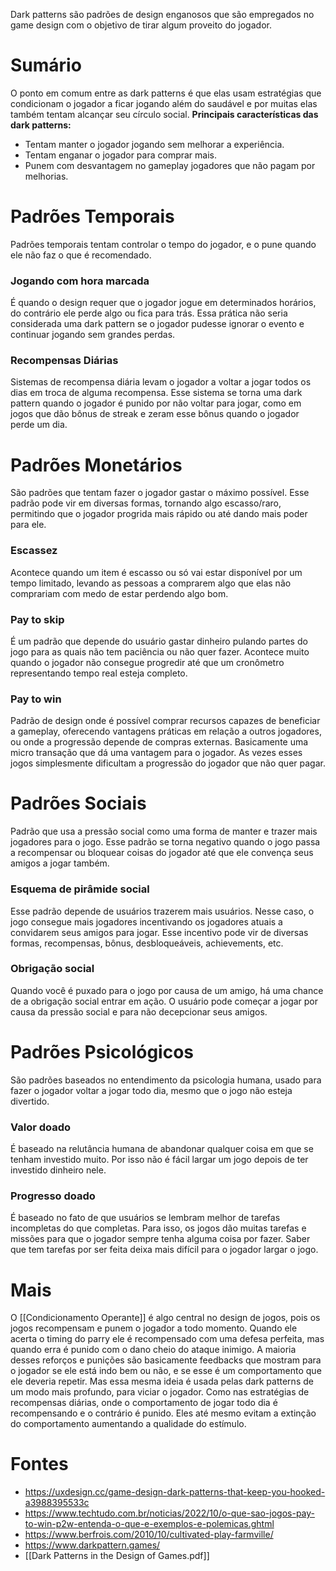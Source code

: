 Dark patterns são padrões de design enganosos que são empregados no game design com o objetivo de tirar algum proveito do jogador.

# Sumário

O ponto em comum entre as dark patterns é que elas usam estratégias que condicionam o jogador a ficar jogando além do saudável e por muitas elas também tentam alcançar seu círculo social.
**Principais características das dark patterns:**
- Tentam manter o jogador jogando sem melhorar a experiência.
- Tentam enganar o jogador para comprar mais.
- Punem com desvantagem no gameplay jogadores que não pagam por melhorias.

# Padrões Temporais
Padrões temporais tentam controlar o tempo do jogador, e o pune quando ele não faz o que é recomendado.
### Jogando com hora marcada
É quando o design requer que o jogador jogue em determinados horários, do contrário ele perde algo ou fica para trás. Essa prática não seria considerada uma dark pattern se o jogador pudesse ignorar o evento e continuar jogando sem grandes perdas.
### Recompensas Diárias
Sistemas de recompensa diária levam o jogador a voltar a jogar todos os dias em troca de alguma recompensa. Esse sistema se torna uma dark pattern quando o jogador é punido por não voltar para jogar, como em jogos que dão bônus de streak e zeram esse bônus quando o jogador perde um dia.

# Padrões Monetários
São padrões que tentam fazer o jogador gastar o máximo possível. Esse padrão pode vir em diversas formas, tornando algo escasso/raro, permitindo que o jogador progrida mais rápido ou até dando mais poder para ele.
### Escassez
Acontece quando um item é escasso ou só vai estar disponível por um tempo limitado, levando as pessoas a comprarem algo que elas não comprariam com medo de estar perdendo algo bom.
### Pay to skip
É um padrão que depende do usuário gastar dinheiro pulando partes do jogo para as quais não tem paciência ou não quer fazer. Acontece muito quando o jogador não consegue progredir até que um cronômetro representando tempo real esteja completo.
### **Pay to win**
Padrão de design onde é possível comprar recursos capazes de beneficiar a gameplay, oferecendo vantagens práticas em relação a outros jogadores, ou onde a progressão depende de compras externas. Basicamente uma micro transação que dá uma vantagem para o jogador.
As vezes esses jogos simplesmente dificultam a progressão do jogador que não quer pagar.

# Padrões Sociais
Padrão que usa a pressão social como uma forma de manter e trazer mais jogadores para o jogo.
Esse padrão se torna negativo quando o jogo passa a recompensar ou bloquear coisas do jogador até que ele convença seus amigos a jogar também.
### Esquema de pirâmide social
Esse padrão depende de usuários trazerem mais usuários. Nesse caso, o jogo consegue mais jogadores incentivando os jogadores atuais a convidarem seus amigos para jogar. Esse incentivo pode vir de diversas formas, recompensas, bônus, desbloqueáveis, achievements, etc.
### Obrigação social
Quando você é puxado para o jogo por causa de um amigo, há uma chance de a obrigação social entrar em ação. O usuário pode começar a jogar por causa da pressão social e para não decepcionar seus amigos.

# Padrões Psicológicos
São padrões baseados no entendimento da psicologia humana, usado para fazer o jogador voltar a jogar todo dia, mesmo que o jogo não esteja divertido.
### Valor doado
É baseado na relutância humana de abandonar qualquer coisa em que se tenham investido muito. Por isso não é fácil largar um jogo depois de ter investido dinheiro nele.
### Progresso doado
É baseado no fato de que usuários se lembram melhor de tarefas incompletas do que completas. Para isso, os jogos dão muitas tarefas e missões para que o jogador sempre tenha alguma coisa por fazer. Saber que tem tarefas por ser feita deixa mais difícil para o jogador largar o jogo.

# Mais
O [[Condicionamento Operante]] é algo central no design de jogos, pois os jogos recompensam e punem o jogador a todo momento. Quando ele acerta o timing do parry ele é recompensado com uma defesa perfeita, mas quando erra é punido com o dano cheio do ataque inimigo. A maioria desses reforços e punições são basicamente feedbacks que mostram para o jogador se ele está indo bem ou não, e se esse é um comportamento que ele deveria repetir.
Mas essa mesma ideia é usada pelas dark patterns de um modo mais profundo, para viciar o jogador. Como nas estratégias de recompensas diárias, onde o comportamento de jogar todo dia é recompensando e o contrário é punido. Eles até mesmo evitam a extinção do comportamento aumentando a qualidade do estímulo.

# Fontes
- https://uxdesign.cc/game-design-dark-patterns-that-keep-you-hooked-a3988395533c
- https://www.techtudo.com.br/noticias/2022/10/o-que-sao-jogos-pay-to-win-p2w-entenda-o-que-e-exemplos-e-polemicas.ghtml
- https://www.berfrois.com/2010/10/cultivated-play-farmville/
- https://www.darkpattern.games/
- [[Dark Patterns in the Design of Games.pdf]]